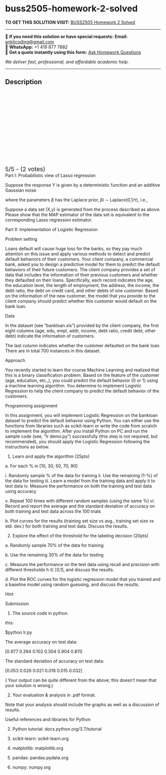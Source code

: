 # buss2505-homework-2-solved
**TO GET THIS SOLUTION VISIT:** [BUSS2505 Homework 2 Solved](https://www.ankitcodinghub.com/product/buss2505-homework-2-solved/)


---

📩 **If you need this solution or have special requests:** **Email:** ankitcoding@gmail.com  
📱 **WhatsApp:** +1 419 877 7882  
📄 **Get a quote instantly using this form:** [Ask Homework Questions](https://www.ankitcodinghub.com/services/ask-homework-questions/)

*We deliver fast, professional, and affordable academic help.*

---

<h2>Description</h2>



<div class="kk-star-ratings kksr-auto kksr-align-center kksr-valign-top" data-payload="{&quot;align&quot;:&quot;center&quot;,&quot;id&quot;:&quot;122103&quot;,&quot;slug&quot;:&quot;default&quot;,&quot;valign&quot;:&quot;top&quot;,&quot;ignore&quot;:&quot;&quot;,&quot;reference&quot;:&quot;auto&quot;,&quot;class&quot;:&quot;&quot;,&quot;count&quot;:&quot;2&quot;,&quot;legendonly&quot;:&quot;&quot;,&quot;readonly&quot;:&quot;&quot;,&quot;score&quot;:&quot;5&quot;,&quot;starsonly&quot;:&quot;&quot;,&quot;best&quot;:&quot;5&quot;,&quot;gap&quot;:&quot;4&quot;,&quot;greet&quot;:&quot;Rate this product&quot;,&quot;legend&quot;:&quot;5\/5 - (2 votes)&quot;,&quot;size&quot;:&quot;24&quot;,&quot;title&quot;:&quot;BUSS2505 Homework 2 Solved&quot;,&quot;width&quot;:&quot;138&quot;,&quot;_legend&quot;:&quot;{score}\/{best} - ({count} {votes})&quot;,&quot;font_factor&quot;:&quot;1.25&quot;}">

<div class="kksr-stars">

<div class="kksr-stars-inactive">
            <div class="kksr-star" data-star="1" style="padding-right: 4px">


<div class="kksr-icon" style="width: 24px; height: 24px;"></div>
        </div>
            <div class="kksr-star" data-star="2" style="padding-right: 4px">


<div class="kksr-icon" style="width: 24px; height: 24px;"></div>
        </div>
            <div class="kksr-star" data-star="3" style="padding-right: 4px">


<div class="kksr-icon" style="width: 24px; height: 24px;"></div>
        </div>
            <div class="kksr-star" data-star="4" style="padding-right: 4px">


<div class="kksr-icon" style="width: 24px; height: 24px;"></div>
        </div>
            <div class="kksr-star" data-star="5" style="padding-right: 4px">


<div class="kksr-icon" style="width: 24px; height: 24px;"></div>
        </div>
    </div>

<div class="kksr-stars-active" style="width: 138px;">
            <div class="kksr-star" style="padding-right: 4px">


<div class="kksr-icon" style="width: 24px; height: 24px;"></div>
        </div>
            <div class="kksr-star" style="padding-right: 4px">


<div class="kksr-icon" style="width: 24px; height: 24px;"></div>
        </div>
            <div class="kksr-star" style="padding-right: 4px">


<div class="kksr-icon" style="width: 24px; height: 24px;"></div>
        </div>
            <div class="kksr-star" style="padding-right: 4px">


<div class="kksr-icon" style="width: 24px; height: 24px;"></div>
        </div>
            <div class="kksr-star" style="padding-right: 4px">


<div class="kksr-icon" style="width: 24px; height: 24px;"></div>
        </div>
    </div>
</div>


<div class="kksr-legend" style="font-size: 19.2px;">
            5/5 - (2 votes)    </div>
    </div>
Part I: Probabilistic view of Lasso regression

Suppose the response Y is given by a deterministic function and an additive Gaussian noise

where the parameters β has the Laplace prior, βi ∼ Laplace(0,1/τ), i.e.,

Suppose a data set (X,y) is generated from the process described as above. Please show that the MAP estimator of the data set is equivalent to the corresponding Lasso regression estimator.

Part II: Implementation of Logistic Regression

Problem setting

Loans default will cause huge loss for the banks, so they pay much attention on this issue and apply various methods to detect and predict default behaviors of their customers. Your client company, a commercial bank, asked you to design a predictive model for them to predict the default behaviors of their future customers. The client company provides a set of data that includes the information of their previous customers and whether they defaulted on their loans. Specifically, each record indicates the age, the education level, the length of employment, the address, the income, the debt ratio, the debt on credit card, and other debts of one customer. Based on the information of the new customer, the model that you provide to the client company should predict whether this customer would default on the bank loan.

Data

In the dataset (see “bankloan.xls”) provided by the client company, the first eight columns (age, edu, empl, addr, income, debt ratio, credit debt, other debt) indicate the information of customers.

The last column indicates whether the customer defaulted on the bank loan. There are in total 700 instances in this dataset.

Approach

You recently started to learn the course Machine Learning and realized that this is a binary classification problem. Based on the feature of the customer (age, education, etc.,), you could predict the default behavior (0 or 1) using a machine learning algorithm. You determine to implement Logistic Regression to help the client company to predict the default behavior of the customers.

Programming assignment

In this assignment, you will implement Logistic Regression on the bankloan dataset to predict the default behavior using Python. You can either use the functions from libraries such as scikit-learn or write the code from scratch to implement the algorithm. After you install Python on PC and run the sample code (see, “lr demo.py”) successfully (this step is not required, but recommended), you should apply the Logistic Regression following the instructions as below.

1. Learn and apply the algorithm (25pts)

a. For each % in [10, 30, 50, 70, 90]

i. Randomly sample % of the data for training ii. Use the remaining (1-%) of the data for testing iii. Learn a model from the training data and apply it to test data iv. Measure the performance on both the training and test data using accuracy

v. Repeat 100 times with different random samples (using the same %) vi. Record and report the average and the standard deviation of accuracy on both training and test data across the 100 trials

b. Plot curves for the results (training set size vs avg., training set size vs std. dev.) for both training and test data. Discuss the results.

2. Explore the effect of the threshold for the labeling decision (20pts)

a. Randomly sample 70% of the data for training

b. Use the remaining 30% of the data for testing

c. Measure the performance on the test data using recall and precision with different thresholds h ∈ [0,1], and discuss the results.

d. Plot the ROC curves for the logistic regression model that you trained and a baseline model using random guessing, and discuss the results.

Hint

Submission

1. The source code in python.

this:

$python lr.py

The average accuracy on test data:

[0.977 0.394 0.102 0.304 0.904 0.811]

The standard deviation of accuracy on test data:

[0.053 0.026 0.021 0.018 0.015 0.032]

( Your output can be quite different from the above; this doesn’t mean that your solution is wrong.)

2. Your evaluation &amp; analysis in .pdf format.

Note that your analysis should include the graphs as well as a discussion of results.

Useful references and libraries for Python

2. Python tutorial: docs.python.org/3.7/tutorial

3. scikit-learn: scikit-learn.org

4. matplotlib: matplotlib.org

5. pandas: pandas.pydata.org

6. numpy: numpy.org
